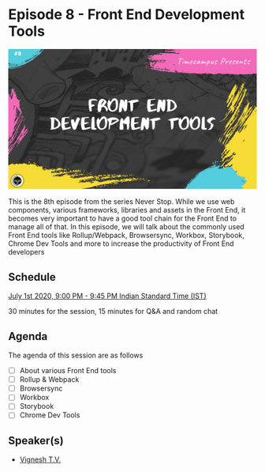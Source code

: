 # Episode 8 - Front End Development Tools

![](8-FrontEndTools.png)

This is the 8th episode from the series Never Stop. While we use web components, various frameworks, libraries and assets in the Front End, it becomes very important to have a good tool chain for the Front End to manage all of that. In this episode, we will talk about the commonly used Front End tools like Rollup/Webpack, Browsersync, Workbox, Storybook, Chrome Dev Tools and more to increase the productivity of Front End developers

## Schedule

[July 1st 2020, 9:00 PM - 9:45 PM Indian Standard Time (IST)](https://calendar.google.com/event?action=TEMPLATE&tmeid=MXRmMm8waXNoY2piM3ExbnZhNGJxZ29lNDEgdGltZWNhbXB1cy5jb21fM2hxNHB0a3MwbGUycm5kMGowMW82MDE0YWdAZw&tmsrc=timecampus.com_3hq4ptks0le2rnd0j01o6014ag%40group.calendar.google.com)

30 minutes for the session, 15 minutes for Q&A and random chat

## Agenda

The agenda of this session are as follows

- [ ] About various Front End tools
- [ ] Rollup & Webpack
- [ ] Browsersync
- [ ] Workbox
- [ ] Storybook
- [ ] Chrome Dev Tools

## Speaker(s)

- [Vignesh T.V.](http://tvvignesh.com/)
